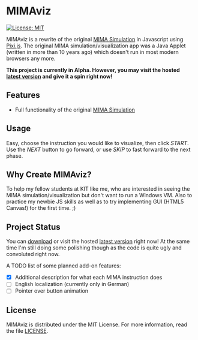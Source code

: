 # MIMAviz

[![License: MIT](https://img.shields.io/badge/License-MIT-yellow.svg)](https://opensource.org/licenses/MIT)

MIMAviz is a rewrite of the original [MIMA Simulation](http://ti.ira.uka.de/Visualisierungen/Mima/) in Javascript
using [Pixi.js](https://github.com/pixijs/pixi.js). The original MIMA simulation/visualization app was a Java Applet
(written in more than 10 years ago) which doesn't run in most modern browsers any more.

**This project is currently in Alpha. However, you may visit the hosted 
[latest version](https://hexrcs.github.io/MIMAviz/) and give it a spin right now!**

## Features

  * Full functionality of the original [MIMA Simulation](http://ti.ira.uka.de/Visualisierungen/Mima/)
  
## Usage

Easy, choose the instruction you would like to visualize, then click *START*. Use the *NEXT* button to go 
forward, or use *SKIP* to fast forward to the next phase.
  
## Why Create MIMAviz?

To help my fellow students at KIT like me, who are interested in seeing the MIMA simulation/visualization but 
don't want to run a Windows VM. Also to practice my newbie JS skills as well as to try implementing GUI (HTML5 
Canvas!) for the first time. ;)

## Project Status

You can [download](https://github.com/hexrcs/MIMAviz/releases) or visit the hosted 
[latest version](https://hexrcs.github.io/MIMAviz/) right now! At the same time I'm still doing some polishing 
though as the code is quite ugly and convoluted right now. 

A TODO list of some planned add-on features:

- [x] Additional description for what each MIMA instruction does
- [ ] English localization (currently only in German)
- [ ] Pointer over button animation

## License

MIMAviz is distributed under the MIT License. For more information, read the file [LICENSE](LICENSE).
